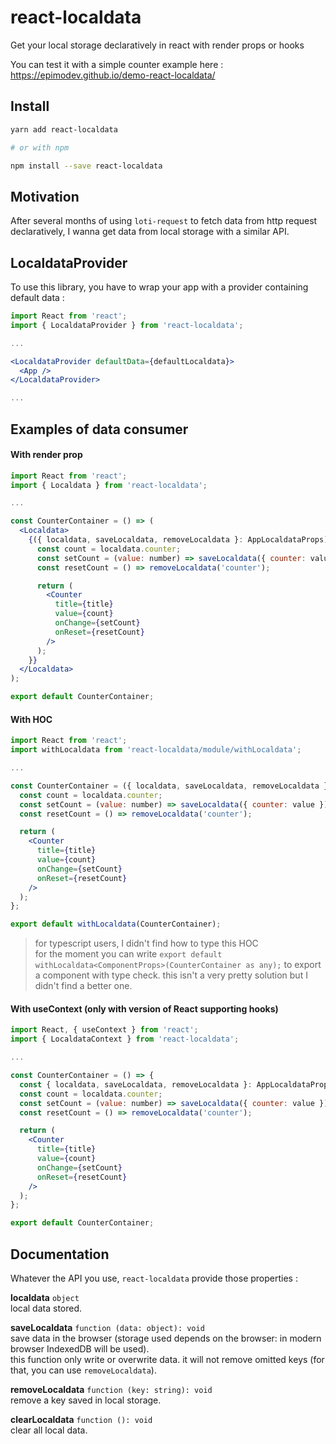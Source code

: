 # react-localdata
Get your local storage declaratively in react with render props or hooks

You can test it with a simple counter example here : https://epimodev.github.io/demo-react-localdata/

## Install

```bash
yarn add react-localdata

# or with npm

npm install --save react-localdata
```

## Motivation

After several months of using `loti-request` to fetch data from http request declaratively, I wanna get data from local storage with a similar API.

## LocaldataProvider
To use this library, you have to wrap your app with a provider containing default data :
```jsx
import React from 'react';
import { LocaldataProvider } from 'react-localdata';

...

<LocaldataProvider defaultData={defaultLocaldata}>
  <App />
</LocaldataProvider>

...
```

## Examples of data consumer



#### With render prop
```jsx
import React from 'react';
import { Localdata } from 'react-localdata';

...

const CounterContainer = () => (
  <Localdata>
    {({ localdata, saveLocaldata, removeLocaldata }: AppLocaldataProps) => {
      const count = localdata.counter;
      const setCount = (value: number) => saveLocaldata({ counter: value });
      const resetCount = () => removeLocaldata('counter');

      return (
        <Counter
          title={title}
          value={count}
          onChange={setCount}
          onReset={resetCount}
        />
      );
    }}
  </Localdata>
);

export default CounterContainer;
```

#### With HOC
```jsx
import React from 'react';
import withLocaldata from 'react-localdata/module/withLocaldata';

...

const CounterContainer = ({ localdata, saveLocaldata, removeLocaldata }) => {
  const count = localdata.counter;
  const setCount = (value: number) => saveLocaldata({ counter: value });
  const resetCount = () => removeLocaldata('counter');

  return (
    <Counter
      title={title}
      value={count}
      onChange={setCount}
      onReset={resetCount}
    />
  );
};

export default withLocaldata(CounterContainer);
```

> for typescript users, I didn't find how to type this HOC  
> for the moment you can write `export default withLocaldata<ComponentProps>(CounterContainer as any);` to export a component with type check.
> this isn't a very pretty solution but I didn't find a better one.

#### With useContext (only with version of React supporting hooks)
```jsx
import React, { useContext } from 'react';
import { LocaldataContext } from 'react-localdata';

...

const CounterContainer = () => {
  const { localdata, saveLocaldata, removeLocaldata }: AppLocaldataProps = useContext(LocaldataContext);
  const count = localdata.counter;
  const setCount = (value: number) => saveLocaldata({ counter: value });
  const resetCount = () => removeLocaldata('counter');

  return (
    <Counter
      title={title}
      value={count}
      onChange={setCount}
      onReset={resetCount}
    />
  );
};

export default CounterContainer;
```

## Documentation

Whatever the API you use, `react-localdata` provide those properties :

**localdata** `object`  
local data stored.

**saveLocaldata** `function (data: object): void`  
save data in the browser (storage used depends on the browser: in modern browser IndexedDB will be used).  
this function only write or overwrite data. it will not remove omitted keys (for that, you can use `removeLocaldata`).

**removeLocaldata** `function (key: string): void`  
remove a key saved in local storage.

**clearLocaldata** `function (): void`  
clear all local data.
